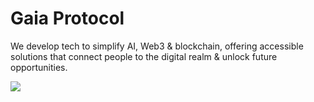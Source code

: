# Gaia Protocol

We develop tech to simplify AI, Web3 & blockchain, offering accessible solutions that connect people to the digital realm & unlock future opportunities.

[![](https://dcbadge.vercel.app/api/server/gaiaprotocol?style=flat-square&theme=default-inverted)](https://discord.gg/gaiaprotocol)
